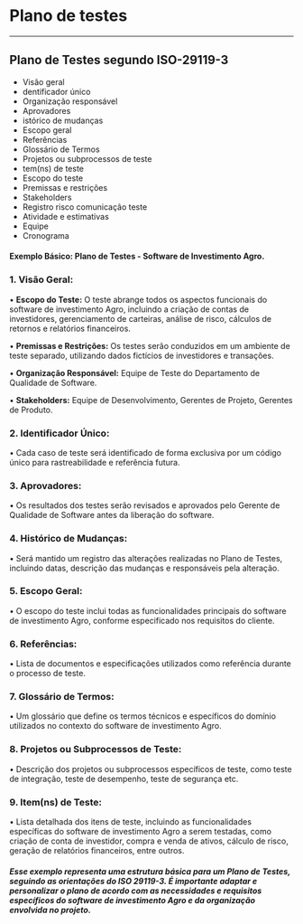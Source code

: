 # Plano de testes
-----------------------------------------------------------------------------------------------------------------------------------------------------------------------------

## Plano de Testes segundo ISO-29119-3
 - Visão geral                                                                           
 - dentificador único                                  
 - Organização responsável                         
 - Aprovadores                                               
 - istórico de mudanças                             
 - Escopo geral                                               
 - Referências                                                 
 - Glossário de Termos
 - Projetos ou subprocessos de teste
 - tem(ns) de teste
 - Escopo do teste  
 - Premissas e restrições
-  Stakeholders
-  Registro risco comunicação teste
-  Atividade e estimativas
-  Equipe
-  Cronograma

#### Exemplo Básico: Plano de Testes - Software de Investimento Agro.

### 1. 	Visão Geral:
• __Escopo do Teste:__ O teste abrange todos os aspectos funcionais do software de investimento Agro, incluindo a criação de contas de investidores, gerenciamento de carteiras, análise de risco, cálculos de retornos e relatórios financeiros.

•	__Premissas e Restrições:__ Os testes serão conduzidos em um ambiente de teste separado, utilizando dados fictícios de investidores e transações.

•	__Organização Responsável:__ Equipe de Teste do Departamento de Qualidade de Software.

•	__Stakeholders:__ Equipe de Desenvolvimento, Gerentes de Projeto, Gerentes de Produto.

### 2.	Identificador Único:
•	Cada caso de teste será identificado de forma exclusiva por um código único para rastreabilidade e referência futura.

### 3.	Aprovadores:
•	Os resultados dos testes serão revisados e aprovados pelo Gerente de Qualidade de Software antes da liberação do software.
### 4.	Histórico de Mudanças:
•	Será mantido um registro das alterações realizadas no Plano de Testes, incluindo datas, descrição das mudanças e responsáveis pela alteração.
### 5.	Escopo Geral:
•	O escopo do teste inclui todas as funcionalidades principais do software de investimento Agro, conforme especificado nos requisitos do cliente.
### 6.	Referências:
•	Lista de documentos e especificações utilizados como referência durante o processo de teste.
### 7.	Glossário de Termos:
•	Um glossário que define os termos técnicos e específicos do domínio utilizados no contexto do software de investimento Agro.
### 8.	Projetos ou Subprocessos de Teste:
•	Descrição dos projetos ou subprocessos específicos de teste, como teste de integração, teste de desempenho, teste de segurança etc.
### 9.	Item(ns) de Teste:
•	Lista detalhada dos itens de teste, incluindo as funcionalidades específicas do software de investimento Agro a serem testadas, como criação de conta de investidor, compra e venda de ativos, cálculo de risco, geração de relatórios financeiros, entre outros.


##### __Esse exemplo representa uma estrutura básica para um Plano de Testes, seguindo as orientações do ISO 29119-3. É importante adaptar e personalizar o plano de acordo com as necessidades e requisitos específicos do software de investimento Agro e da organização envolvida no projeto.__







